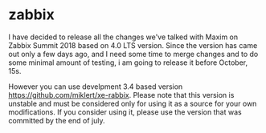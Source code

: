 # zabbix

I have decided to release all the changes we've talked with Maxim on Zabbix Summit 2018 based on 4.0 LTS version.
Since the version has came out only a few days ago, and I need some time to merge changes and to do some minimal amount of testing, i am going to release it before October, 15s. 

However you can use develpment 3.4 based version https://github.com/miklert/xe-rabbix. Please note that this version is unstable and must be considered only for using it as a source for your own modifications.
If you consider using it, please use the version that was committed by the end of july. 

